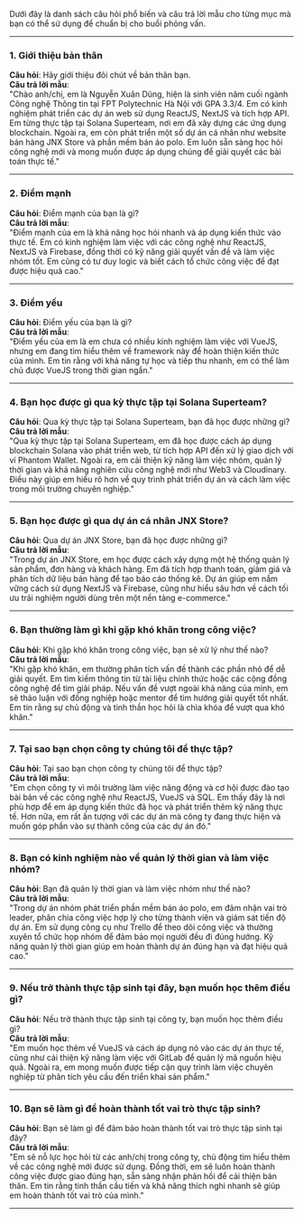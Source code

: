 Dưới đây là danh sách câu hỏi phổ biến và câu trả lời mẫu cho từng mục mà bạn có thể sử dụng để chuẩn bị cho buổi phỏng vấn.

---

### **1. Giới thiệu bản thân**
**Câu hỏi**: Hãy giới thiệu đôi chút về bản thân bạn.  
**Câu trả lời mẫu**:  
"Chào anh/chị, em là Nguyễn Xuân Dũng, hiện là sinh viên năm cuối ngành Công nghệ Thông tin tại FPT Polytechnic Hà Nội với GPA 3.3/4. Em có kinh nghiệm phát triển các dự án web sử dụng ReactJS, NextJS và tích hợp API. Em từng thực tập tại Solana Superteam, nơi em đã xây dựng các ứng dụng blockchain. Ngoài ra, em còn phát triển một số dự án cá nhân như website bán hàng JNX Store và phần mềm bán áo polo. Em luôn sẵn sàng học hỏi công nghệ mới và mong muốn được áp dụng chúng để giải quyết các bài toán thực tế."

---

### **2. Điểm mạnh**
**Câu hỏi**: Điểm mạnh của bạn là gì?  
**Câu trả lời mẫu**:  
"Điểm mạnh của em là khả năng học hỏi nhanh và áp dụng kiến thức vào thực tế. Em có kinh nghiệm làm việc với các công nghệ như ReactJS, NextJS và Firebase, đồng thời có kỹ năng giải quyết vấn đề và làm việc nhóm tốt. Em cũng có tư duy logic và biết cách tổ chức công việc để đạt được hiệu quả cao."

---

### **3. Điểm yếu**
**Câu hỏi**: Điểm yếu của bạn là gì?  
**Câu trả lời mẫu**:  
"Điểm yếu của em là em chưa có nhiều kinh nghiệm làm việc với VueJS, nhưng em đang tìm hiểu thêm về framework này để hoàn thiện kiến thức của mình. Em tin rằng với khả năng tự học và tiếp thu nhanh, em có thể làm chủ được VueJS trong thời gian ngắn."

---

### **4. Bạn học được gì qua kỳ thực tập tại Solana Superteam?**
**Câu hỏi**: Qua kỳ thực tập tại Solana Superteam, bạn đã học được những gì?  
**Câu trả lời mẫu**:  
"Qua kỳ thực tập tại Solana Superteam, em đã học được cách áp dụng blockchain Solana vào phát triển web, từ tích hợp API đến xử lý giao dịch với ví Phantom Wallet. Ngoài ra, em cải thiện kỹ năng làm việc nhóm, quản lý thời gian và khả năng nghiên cứu công nghệ mới như Web3 và Cloudinary. Điều này giúp em hiểu rõ hơn về quy trình phát triển dự án và cách làm việc trong môi trường chuyên nghiệp."

---

### **5. Bạn học được gì qua dự án cá nhân JNX Store?**
**Câu hỏi**: Qua dự án JNX Store, bạn đã học được những gì?  
**Câu trả lời mẫu**:  
"Trong dự án JNX Store, em học được cách xây dựng một hệ thống quản lý sản phẩm, đơn hàng và khách hàng. Em đã tích hợp thanh toán, giảm giá và phân tích dữ liệu bán hàng để tạo báo cáo thống kê. Dự án giúp em nắm vững cách sử dụng NextJS và Firebase, cũng như hiểu sâu hơn về cách tối ưu trải nghiệm người dùng trên một nền tảng e-commerce."

---

### **6. Bạn thường làm gì khi gặp khó khăn trong công việc?**
**Câu hỏi**: Khi gặp khó khăn trong công việc, bạn sẽ xử lý như thế nào?  
**Câu trả lời mẫu**:  
"Khi gặp khó khăn, em thường phân tích vấn đề thành các phần nhỏ để dễ giải quyết. Em tìm kiếm thông tin từ tài liệu chính thức hoặc các cộng đồng công nghệ để tìm giải pháp. Nếu vấn đề vượt ngoài khả năng của mình, em sẽ thảo luận với đồng nghiệp hoặc mentor để tìm hướng giải quyết tốt nhất. Em tin rằng sự chủ động và tinh thần học hỏi là chìa khóa để vượt qua khó khăn."

---

### **7. Tại sao bạn chọn công ty chúng tôi để thực tập?**
**Câu hỏi**: Tại sao bạn chọn công ty chúng tôi để thực tập?  
**Câu trả lời mẫu**:  
"Em chọn công ty vì môi trường làm việc năng động và cơ hội được đào tạo bài bản về các công nghệ như ReactJS, VueJS và SQL. Em thấy đây là nơi phù hợp để em áp dụng kiến thức đã học và phát triển thêm kỹ năng thực tế. Hơn nữa, em rất ấn tượng với các dự án mà công ty đang thực hiện và muốn góp phần vào sự thành công của các dự án đó."

---

### **8. Bạn có kinh nghiệm nào về quản lý thời gian và làm việc nhóm?**
**Câu hỏi**: Bạn đã quản lý thời gian và làm việc nhóm như thế nào?  
**Câu trả lời mẫu**:  
"Trong dự án nhóm phát triển phần mềm bán áo polo, em đảm nhận vai trò leader, phân chia công việc hợp lý cho từng thành viên và giám sát tiến độ dự án. Em sử dụng công cụ như Trello để theo dõi công việc và thường xuyên tổ chức họp nhóm để đảm bảo mọi người đều đi đúng hướng. Kỹ năng quản lý thời gian giúp em hoàn thành dự án đúng hạn và đạt hiệu quả cao."

---

### **9. Nếu trở thành thực tập sinh tại đây, bạn muốn học thêm điều gì?**
**Câu hỏi**: Nếu trở thành thực tập sinh tại công ty, bạn muốn học thêm điều gì?  
**Câu trả lời mẫu**:  
"Em muốn học thêm về VueJS và cách áp dụng nó vào các dự án thực tế, cũng như cải thiện kỹ năng làm việc với GitLab để quản lý mã nguồn hiệu quả. Ngoài ra, em mong muốn được tiếp cận quy trình làm việc chuyên nghiệp từ phân tích yêu cầu đến triển khai sản phẩm."

---

### **10. Bạn sẽ làm gì để hoàn thành tốt vai trò thực tập sinh?**
**Câu hỏi**: Bạn sẽ làm gì để đảm bảo hoàn thành tốt vai trò thực tập sinh tại đây?  
**Câu trả lời mẫu**:  
"Em sẽ nỗ lực học hỏi từ các anh/chị trong công ty, chủ động tìm hiểu thêm về các công nghệ mới được sử dụng. Đồng thời, em sẽ luôn hoàn thành công việc được giao đúng hạn, sẵn sàng nhận phản hồi để cải thiện bản thân. Em tin rằng tinh thần cầu tiến và khả năng thích nghi nhanh sẽ giúp em hoàn thành tốt vai trò của mình."

---

